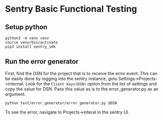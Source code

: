 # Sentry Basic Functional Testing

## Setup python

```shell
python3 -m venv venv
source venv/bin/activate
pip3 install sentry_sdk
```

## Run the error generator

First, find the DSN for the project that is to receive the error event.  This can be easily done by logging into the sentry instance, goto Settings->Projects->internal.  Look for the `Client Keys(DSN)` option from the list of settings and copy the value for DSN.  Pass this value as is to the error_generator.py as an argument.

```shell
python test/error_generator/error_generator.py $DSN
```

To see the error, navigate to Projects->interal in the sentry UI.
